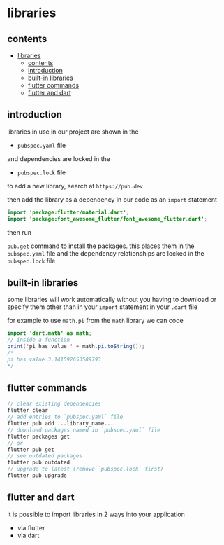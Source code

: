 # libraries

## contents

- [libraries](#libraries)
  - [contents](#contents)
  - [introduction](#introduction)
  - [built-in libraries](#built-in-libraries)
  - [flutter commands](#flutter-commands)
  - [flutter and dart](#flutter-and-dart)

## introduction

libraries in use in our project are shown in the

- `pubspec.yaml` file

and dependencies are locked in the 

- `pubspec.lock` file

to add a new library, search at `https://pub.dev`

then add the library as a dependency in our code as an `import` statement

```java
import 'package:flutter/material.dart';
import 'package:font_awesome_flutter/font_awesome_flutter.dart';
```

then run

`pub.get` command to install the packages.  this places them in the `pubspec.yaml` file and the dependency relationships are locked in the `pubspec.lock` file


## built-in libraries

some libraries will work automatically without you having to download or specify them other than in your `import` statement in your `.dart` file

for example to use `math.pi` from the `math` library we can code

```java
import 'dart.math' as math;
// inside a function
print('pi has value ' + math.pi.toString());
/*
pi has value 3.141592653589793
*/
```

## flutter commands

```java
// clear existing dependencies
flutter clear
// add entries to `pubspec.yaml` file
flutter pub add ...library_name...
// download packages named in `pubspec.yaml` file
flutter packages get
// or
flutter pub get
// see outdated packages
flutter pub outdated
// upgrade to latest (remove `pubspec.lock` first)
flutter pub upgrade
```



## flutter and dart

it is possible to import libraries in 2 ways into your application

- via flutter
- via dart